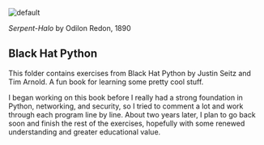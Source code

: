
![default](https://github.com/andykeefe/andykeefe/assets/154836099/229671e9-4339-4c6d-8f8a-f048d47968d8)

_Serpent-Halo_ by Odilon Redon, 1890

Black Hat Python
----------------------------------------------------------------------------------------------------------------------------------
This folder contains exercises from Black Hat Python by Justin Seitz and Tim Arnold. A fun book for learning
some pretty cool stuff. 

I began working on this book before I really had a strong foundation in Python, networking, and security,
so I tried to comment a lot and work through each program line by line. About two years later, I plan to go back soon
and finish the rest of the exercises, hopefully with some renewed understanding and greater educational value. 
